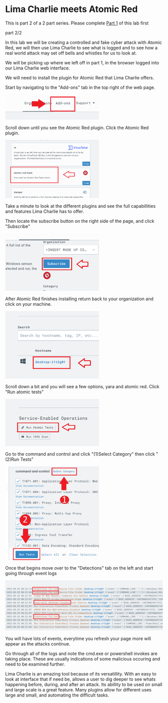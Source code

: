 # Lima Charlie meets Atomic Red

This is part 2 of a 2 part series. Please complete <a href="https://github.com/strandjs/IntroLabs/blob/master/IntroClassFiles/Tools/IntroClass/limacharlie/limacharlie.md">Part 1</a> of this lab first

part 2/2

In this lab we will be creating a controlled and fake cyber attack with Atomic Red, we will then use Lima Charlie to see what is logged and to see how a real world attack may set off bells and whistles for us to look at.

We will be picking up where we left off in part 1, in the browser logged into our Lima Charlie web interface.

We will need to install the plugin for Atomic Red that Lima Charlie offers.

Start by navigating to the "Add-ons" tab in the top right of the web page.

<img src="attachments/ADDONS.PNG" alt="register an account" width="300" />

Scroll down until you see the Atomic Red plugin. Click the Atomic Red plugin.

<img src="attachments/AR.PNG" alt="register an account" width="300" />

Take a minute to look at the different plugins and see the full capabillities and features Lima Charlie has to offer.

Then locate the subscribe button on the right side of the page, and click "Subscribe"

<img src="attachments/SUBSCRIBE.PNG" alt="register an account" width="300" />

After Atomic Red finishes installing return back to your organization and click on your machine.

<img src="attachments/HOST.PNG" alt="register an account" width="300" />

Scroll down a bit and you will see a few options, yara and atomic red. Click "Run atomic tests"

<img src="attachments/RUNAR.PNG" alt="register an account" width="300" />

Go to the command and control and click "(1)Select Category" then click "(2)Run Tests"

<img src="attachments/C2ALL.PNG" alt="register an account" width="300" />

Once that begins move over to the "Detections" tab on the left and start going through event logs

<img src="attachments/DETECTED.PNG" alt="register an account" width="700" />

You will have lots of events, everytime you refresh your page more will appear as the attacks continue.

Go through all of the logs and note the cmd.exe or powershell invokes are taking place. These are usually indications of some malicious occuring and need to be examined further.

Lima Charlie is an amazing tool because of its versatillity. With an easy to look at interface that if need be, allows a user to dig deeper to see whats happening before, during, and after an attack. Its abillity to be used on small and large scale is a great feature. Many plugins allow for different uses large and small, and automating the difficult tasks.
